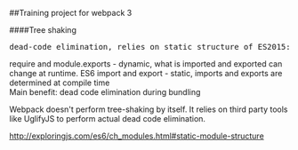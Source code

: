 ##Training project for webpack 3



####Tree shaking 
<pre>dead-code elimination, relies on static structure of ES2015:</pre>

require and module.exports  - dynamic, what is imported and exported can change at runtime.
ES6 import and export - static, imports and exports are determined at compile time
<br>Main benefit:  dead code elimination during bundling


Webpack doesn't perform tree-shaking by itself. It relies on third party tools like UglifyJS to perform actual dead code elimination.


http://exploringjs.com/es6/ch_modules.html#static-module-structure
